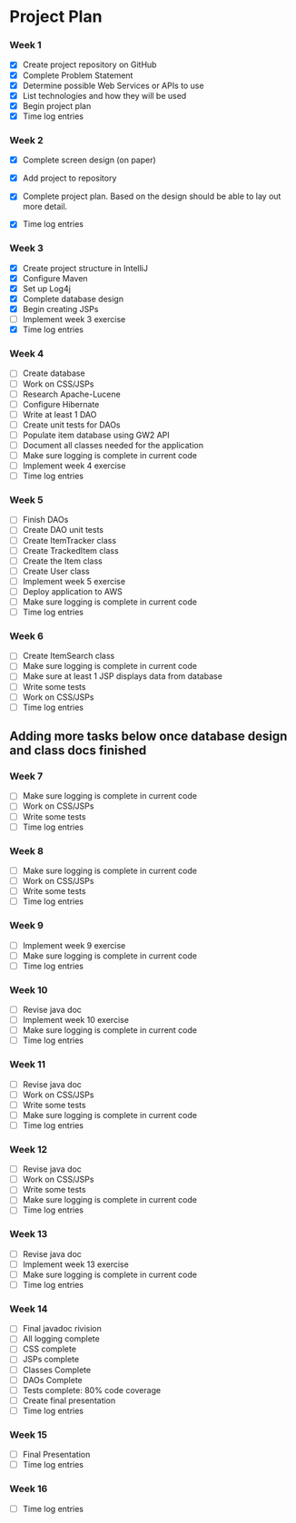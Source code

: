 # Project Plan

### Week 1
- [X] Create project repository on GitHub
- [X] Complete Problem Statement
- [X] Determine possible Web Services or APIs to use
- [X] List technologies and how they will be used
- [X] Begin project plan
- [X] Time log entries

### Week 2
- [X] Complete screen design (on paper)
- [X] Add project to repository
- [X] Complete project plan. Based on the design should be able to lay out more detail.
- [X] Time log entries


### Week 3
- [X] Create project structure in IntelliJ
- [X] Configure Maven
- [X] Set up Log4j
- [X] Complete database design
- [X] Begin creating JSPs
- [ ] Implement week 3 exercise
- [X] Time log entries

### Week 4
- [ ] Create database
- [ ] Work on CSS/JSPs
- [ ] Research Apache-Lucene
- [ ] Configure Hibernate
- [ ] Write at least 1 DAO
- [ ] Create unit tests for DAOs
- [ ] Populate item database using GW2 API
- [ ] Document all classes needed for the application
- [ ] Make sure logging is complete in current code
- [ ] Implement week 4 exercise
- [ ] Time log entries

### Week 5
- [ ] Finish DAOs
- [ ] Create DAO unit tests
- [ ] Create ItemTracker class
- [ ] Create TrackedItem class
- [ ] Create the Item class
- [ ] Create User class
- [ ] Implement week 5 exercise
- [ ] Deploy application to AWS
- [ ] Make sure logging is complete in current code
- [ ] Time log entries

### Week 6
- [ ] Create ItemSearch class
- [ ] Make sure logging is complete in current code
- [ ] Make sure at least 1 JSP displays data from database
- [ ] Write some tests
- [ ] Work on CSS/JSPs
- [ ] Time log entries

## Adding more tasks below once database design and class docs finished

### Week 7
- [ ] Make sure logging is complete in current code
- [ ] Work on CSS/JSPs
- [ ] Write some tests
- [ ] Time log entries

### Week 8
- [ ] Make sure logging is complete in current code
- [ ] Work on CSS/JSPs
- [ ] Write some tests
- [ ] Time log entries

### Week 9
- [ ] Implement week 9 exercise
- [ ] Make sure logging is complete in current code
- [ ] Time log entries

### Week 10
- [ ] Revise java doc
- [ ] Implement week 10 exercise
- [ ] Make sure logging is complete in current code
- [ ] Time log entries

### Week 11
- [ ] Revise java doc
- [ ] Work on CSS/JSPs
- [ ] Write some tests
- [ ] Make sure logging is complete in current code
- [ ] Time log entries

### Week 12
- [ ] Revise java doc
- [ ] Work on CSS/JSPs
- [ ] Write some tests
- [ ] Make sure logging is complete in current code
- [ ] Time log entries

### Week 13
- [ ] Revise java doc
- [ ] Implement week 13 exercise
- [ ] Make sure logging is complete in current code
- [ ] Time log entries

### Week 14
- [ ] Final javadoc rivision
- [ ] All logging complete
- [ ] CSS complete
- [ ] JSPs complete
- [ ] Classes Complete
- [ ] DAOs Complete
- [ ] Tests complete: 80% code coverage
- [ ] Create final presentation
- [ ] Time log entries

### Week 15
- [ ] Final Presentation
- [ ] Time log entries

### Week 16
- [ ] Time log entries







